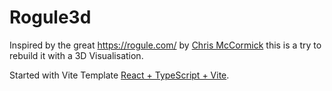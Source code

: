 # Rogule3d
Inspired by the great https://rogule.com/ by [Chris McCormick](https://github.com/chr15m) this is a try to rebuild it with a 3D Visualisation.



Started with Vite Template [React + TypeScript + Vite](./README_TEMPALTE.md).